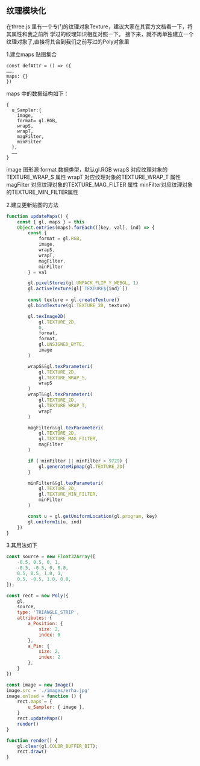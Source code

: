 ## 纹理模块化
在three.js 里有一个专门的纹理对象Texture，建议大家在其官方文档看一下，将其属性和我之前所
学过的纹理知识相互对照一下。
接下来，就不再单独建立一个纹理对象了,直接将其合到我们之前写过的Poly对象里

1.建立maps 贴图集合
```
const defAttr = () => ({
……,
maps: {}
})
```
maps 中的数据结构如下：

```
{
  u_Sampler:{
    image,
    format= gl.RGB,
    wrapS,
    wrapT,
    magFilter,
    minFilter
  },
  ……
}
```
image 图形源
format 数据类型，默认gl.RGB
wrapS 对应纹理对象的TEXTURE_WRAP_S 属性
wrapT 对应纹理对象的TEXTURE_WRAP_T 属性
magFilter 对应纹理对象的TEXTURE_MAG_FILTER 属性
minFilter对应纹理对象的TEXTURE_MIN_FILTER属性

2.建立更新贴图的方法
```js
function updateMaps() {
    const { gl, maps } = this
    Object.entries(maps).forEach(([key, val], ind) => {
        const {
            format = gl.RGB,
            image,
            wrapS,
            wrapT,
            magFilter,
            minFilter
        } = val

        gl.pixelStorei(gl.UNPACK_FLIP_Y_WEBGL, 1)
        gl.activeTexture(gl[`TEXTURE${ind}`])
        
        const texture = gl.createTexture()
        gl.bindTexture(gl.TEXTURE_2D, texture)

        gl.texImage2D(
            gl.TEXTURE_2D,
            0,
            format,
            format,
            gl.UNSIGNED_BYTE,
            image
        )

        wrapS&&gl.texParameteri(
            gl.TEXTURE_2D,
            gl.TEXTURE_WRAP_S,
            wrapS
        )
        wrapT&&gl.texParameteri(
            gl.TEXTURE_2D,
            gl.TEXTURE_WRAP_T,
            wrapT
        )

        magFilter&&gl.texParameteri(
            gl.TEXTURE_2D,
            gl.TEXTURE_MAG_FILTER,
            magFilter
        )

        if (!minFilter || minFilter > 9729) {
            gl.generateMipmap(gl.TEXTURE_2D)
        }

        minFilter&&gl.texParameteri(
            gl.TEXTURE_2D,
            gl.TEXTURE_MIN_FILTER,
            minFilter
        )

        const u = gl.getUniformLocation(gl.program, key)
        gl.uniform1i(u, ind)
    })
}
```

3.其用法如下
```js
const source = new Float32Array([
    -0.5, 0.5, 0, 1,
    -0.5, -0.5, 0, 0.0,
    0.5, 0.5, 1.0, 1,
    0.5, -0.5, 1.0, 0.0,
]);

const rect = new Poly({
    gl,
    source,
    type: 'TRIANGLE_STRIP',
    attributes: {
        a_Position: {
            size: 2,
            index: 0
        },
        a_Pin: {
            size: 2,
            index: 2
        },
    }
})

const image = new Image()
image.src = './images/erha.jpg'
image.onload = function () {
    rect.maps = {
        u_Sampler: { image },
    }
    rect.updateMaps()
    render()
}

function render() {
    gl.clear(gl.COLOR_BUFFER_BIT);
    rect.draw()
}

```
